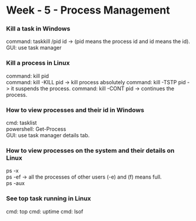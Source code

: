 # Week - 5 - Process Management

### <b>Kill a task in Windows</b>
command: taskkill /pid id -> (pid means the process id and id means the id).  
GUI: use task manager

### <b>Kill a process in Linux</b>
command: kill pid  
command: kill -KILL pid -> kill process absolutely
command: kill -TSTP pid -> it suspends the process.
command: kill -CONT pid -> continues the process.

### <b>How to view processes and their id in Windows</b>
cmd: tasklist  
powershell: Get-Process  
GUI: use task manager details tab.

### <b>How to view processes on the system and their details on Linux</b>
ps -x  
ps -ef -> all the processes of other users (-e) and (f) means full.  
ps -aux

### <b>See top task running in Linux</b>
cmd: top
cmd: uptime
cmd: lsof
